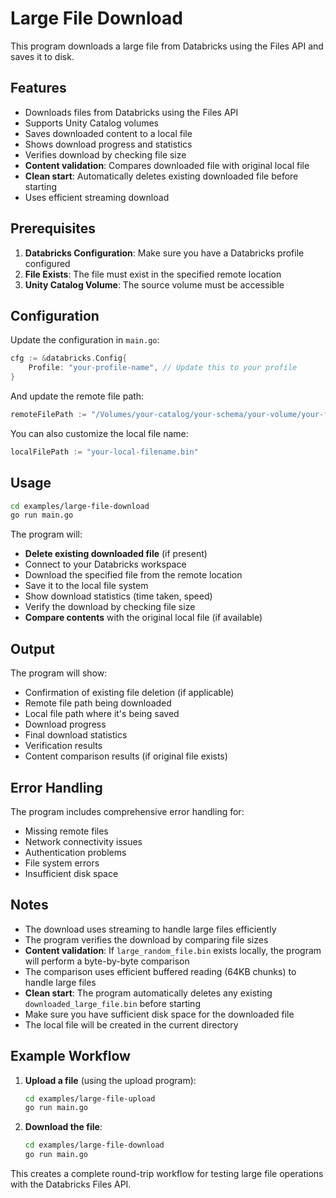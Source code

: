 # Large File Download

This program downloads a large file from Databricks using the Files API and saves it to disk.

## Features

- Downloads files from Databricks using the Files API
- Supports Unity Catalog volumes
- Saves downloaded content to a local file
- Shows download progress and statistics
- Verifies download by checking file size
- **Content validation**: Compares downloaded file with original local file
- **Clean start**: Automatically deletes existing downloaded file before starting
- Uses efficient streaming download

## Prerequisites

1. **Databricks Configuration**: Make sure you have a Databricks profile configured
2. **File Exists**: The file must exist in the specified remote location
3. **Unity Catalog Volume**: The source volume must be accessible

## Configuration

Update the configuration in `main.go`:

```go
cfg := &databricks.Config{
    Profile: "your-profile-name", // Update this to your profile
}
```

And update the remote file path:

```go
remoteFilePath := "/Volumes/your-catalog/your-schema/your-volume/your-file.bin"
```

You can also customize the local file name:

```go
localFilePath := "your-local-filename.bin"
```

## Usage

```bash
cd examples/large-file-download
go run main.go
```

The program will:
- **Delete existing downloaded file** (if present)
- Connect to your Databricks workspace
- Download the specified file from the remote location
- Save it to the local file system
- Show download statistics (time taken, speed)
- Verify the download by checking file size
- **Compare contents** with the original local file (if available)

## Output

The program will show:
- Confirmation of existing file deletion (if applicable)
- Remote file path being downloaded
- Local file path where it's being saved
- Download progress
- Final download statistics
- Verification results
- Content comparison results (if original file exists)

## Error Handling

The program includes comprehensive error handling for:
- Missing remote files
- Network connectivity issues
- Authentication problems
- File system errors
- Insufficient disk space

## Notes

- The download uses streaming to handle large files efficiently
- The program verifies the download by comparing file sizes
- **Content validation**: If `large_random_file.bin` exists locally, the program will perform a byte-by-byte comparison
- The comparison uses efficient buffered reading (64KB chunks) to handle large files
- **Clean start**: The program automatically deletes any existing `downloaded_large_file.bin` before starting
- Make sure you have sufficient disk space for the downloaded file
- The local file will be created in the current directory

## Example Workflow

1. **Upload a file** (using the upload program):
   ```bash
   cd examples/large-file-upload
   go run main.go
   ```

2. **Download the file**:
   ```bash
   cd examples/large-file-download
   go run main.go
   ```

This creates a complete round-trip workflow for testing large file operations with the Databricks Files API. 